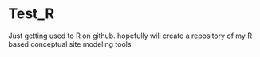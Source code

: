 # Test_R
Just getting used to R on github. hopefully will create a repository of my R based conceptual site modeling tools
